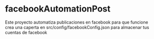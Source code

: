 # facebookAutomationPost
Este proyecto automatiza publicaciones en facebook
para que funcione crea una caperta en src/config/facebookConfig.json para almacenar tus cuentas de facebook  
